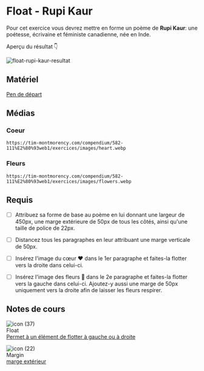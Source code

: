 # Float - Rupi Kaur
Pour cet exercice vous devrez mettre en forme un poème de **Rupi Kaur**: une poétesse, écrivaine et féministe canadienne, née en Inde.

Aperçu du résultat 👇

![float-rupi-kaur-resultat](https://github.com/user-attachments/assets/f570e65f-0f21-4fbd-af85-26d0a3e719ba)


## Matériel

[Pen de départ](https://codepen.io/tim-momo/pen/rNrKZmR?editors=1100)

## Médias
 
### Coeur

`https://tim-montmorency.com/compendium/582-111%E2%80%93web1/exercices/images/heart.webp`
 
### Fleurs

`https://tim-montmorency.com/compendium/582-111%E2%80%93web1/exercices/images/flowers.webp`


## Requis
* [ ] Attribuez sa forme de base au poème en lui donnant une largeur de 450px, une marge extérieure de 50px de tous les côtés, ainsi qu'une taille de police de 22px.
* [ ] Distancez tous les paragraphes en leur attribuant une marge verticale de 50px.
* [ ] Insérez l'image du cœur ❤️ dans le 1er paragraphe et faites-la flotter vers la droite dans celui-ci.
* [ ] Insérez l'image des fleurs 🌻 dans le 2e paragraphe et faites-la flotter vers la gauche dans celui-ci. Ajoutez-y aussi une marge de 50px uniquement vers la droite afin de laisser les fleurs respirer.




## Notes de cours

![icon (37)](https://github.com/user-attachments/assets/80a58155-63e1-403c-adc8-d8ea21440066)<br> Float <br> [Permet à un élément de flotter à gauche ou à droite](https://tim-montmorency.com/compendium/582-111%E2%80%93web1/css/float.html)

![icon (22)](https://github.com/user-attachments/assets/18f5981d-3ef4-470d-96ee-47518959bed1)<br> Margin <br> [marge extérieur](https://tim-montmorency.com/compendium/582-111%E2%80%93web1/css/margin.html)
